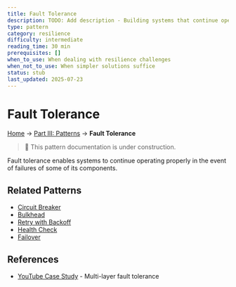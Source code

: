 ```yaml
---
title: Fault Tolerance
description: TODO: Add description - Building systems that continue operating despite failures
type: pattern
category: resilience
difficulty: intermediate
reading_time: 30 min
prerequisites: []
when_to_use: When dealing with resilience challenges
when_not_to_use: When simpler solutions suffice
status: stub
last_updated: 2025-07-23
---
```

# Fault Tolerance


<!-- Navigation -->
[Home](../introduction/index.md) → [Part III: Patterns](index.md) → **Fault Tolerance**

> 🚧 This pattern documentation is under construction.

Fault tolerance enables systems to continue operating properly in the event of failures of some of its components.

## Related Patterns
- [Circuit Breaker](circuit-breaker.md)
- [Bulkhead](bulkhead.md)
- [Retry with Backoff](retry-backoff.md)
- [Health Check](health-check.md)
- [Failover](failover.md)

## References
- [YouTube Case Study](../case-studies/youtube.md) - Multi-layer fault tolerance